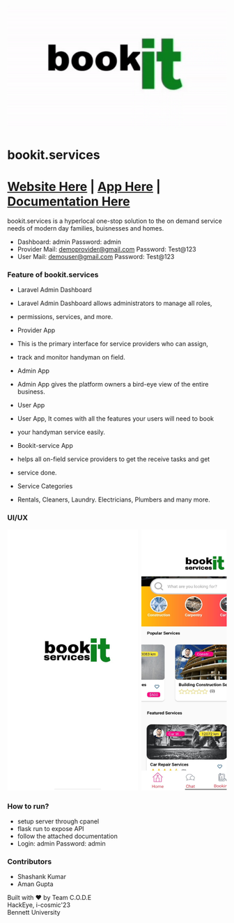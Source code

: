![](./image1.gif)
# bookit.services
# [Website Here](https://globalbloodbanking.ml/blinkit/) | [App Here](https://drive.google.com/file/d/11wZ_09a3Q_Dx0UdZoB4NDb7GwuoueZkc/view?usp=share_link) | [Documentation Here](https://drive.google.com/file/d/17INYObp4MOTcsXpG5-ayisPXgBqEkmfq/view?usp=share_link)
bookit.services is a hyperlocal one-stop solution to the on demand service needs of modern day families, buisnesses and homes.
- Dashboard: admin Password: admin
- Provider Mail: demoprovider@gmail.com Password: Test@123
- User Mail: demouser@gmail.com Password: Test@123

### Feature of bookit.services
- Laravel Admin Dashboard
- Laravel Admin Dashboard allows administrators to manage all roles,
- permissions, services, and more.

- Provider App
- This is the primary interface for service providers who can assign, 
- track and monitor handyman on field.

- Admin App 
- Admin App gives the platform owners a bird-eye view of the entire business.

- User App
- User App, It comes with all the features your users will need to book
- your handyman service easily.

- Bookit-service App
- helps all on-field service providers to get the receive tasks and get
- service done.

- Service Categories
- Rentals, Cleaners, Laundry. Electricians, Plumbers and many more.


### UI/UX
<pre>
<img src="./images/img1.jpg" alt="1" width="300" height="600" /> <img src="./images/img2.jpg" alt="1" width="300" height="600" /> <img src="./images/img3.jpg" alt="1" width="300" height="600" /> <img src="./images/img11.jpg" alt="1" width="300" height="600" />
</pre>
### How to run?
- setup server through cpanel
- flask run to expose API
- follow the attached documentation
- Login: admin Password: admin

### Contributors
- Shashank Kumar
- Aman Gupta


Built with ❤️ by Team C.O.D.E<br>
HackEye, i-cosmic'23<br>
Bennett University
